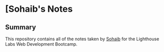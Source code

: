 # [Sohaib's Notes

## Summary 

This repository contains all of the notes taken by [Sohaib](https://github.com/Sohaib-GO)  for the Lighthouse Labs Web Development Bootcamp.

